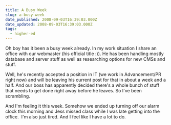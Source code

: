 ```yaml
---
title: A Busy Week
slug: a-busy-week
date_published: 2008-09-03T16:39:03.000Z
date_updated: 2008-09-03T16:39:03.000Z
tags:
  - higher-ed
---
```


Oh boy has it been a busy week already. In my work situation I share an office with our webmaster (his official title :)). He has been handling mostly database and server stuff as well as researching options for new CMSs and stuff.

Well, he's recently accepted a position in IT (we work in Advancement/PR right now) and will be leaving his current post for that in about a week and a half. And our boss has apparently decided there's a whole bunch of stuff that needs to get done right away before he leaves. So I've been scrambling.

And I'm feeling it this week. Somehow we ended up turning off our alarm clock this morning and Jess missed class while I was late getting into the office.  I'm also just tired. And I feel like I have a lot to do.
